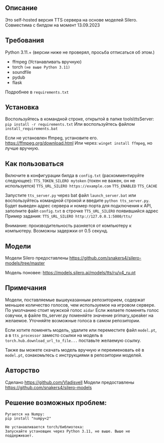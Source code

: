 ## Описание
Это self-hosted версия TTS сервера на основе моделей Silero. Совместима с билдом на момент 13.09.2023

## Требования

Python 3.11.+ (версии ниже не проверял, просьба отписаться об этом.)

- ffmpeg (Устанавливать вручную)
- torch `(не выше Python 3.11)`
- soundfile
- pydub
- flask

Подробнее в `requirements.txt`

## Установка

Воспользуйтесь в командной строке, открытой в папке tools\ttsServer: `pip install -r requirements.txt`
Или воспользуйтесь файлом `install_requirements.bat`

Если не установлен ffmpeg, установите его. https://ffmpeg.org/download.html
Или через: `winget install ffmpeg`, но лучше вручную.


## Как пользоваться

Включите в конфигурации билда в `config.txt` (раскомментируйте следующее):
`TTS_TOKEN_SILERO mytoken` (токен не важен, он не используется)
`TTS_URL_SILERO https://example.com`
`TTS_ENABLED`
`TTS_CACHE` 

Запустите `tts_server.py` через bat файл `launch_server.bat` или воспользуйтесь командной строкой и введите `python tts_server.py`.
Будет выведен адрес сервера и номер порта для подключения к API, заполните файл `config.txt` в строчке `TTS_URL_SILERO` появившийся адрес
Пример задания:
`TTS_URL_SILERO http://127.0.0.1:5000/tts/`

Внимание: производительность разняется от компьютеру к компьютеру. Возможны задержки от 0.5 секунд.




## Модели

Модели Silero предоставлены https://github.com/snakers4/silero-models/tree/master

Модель поновее:
https://models.silero.ai/models/tts/ru/v4_ru.pt

## Примечания

Модели, поставляемые вышеуказанным репозиторием, содержат меньшее количество голосов, чем используемое на игровом сервере.
По умолчанию стоит мужской голос `aidar`
Если желаете поменять голос озвучки, в файле tts_server.py поменяйте значение primary_speaker на желаемое.
Уточняйте возможные голоса в самом репозитории.

Если хотите поменять модель, удалите или переместите файл `model.pt`, а в `tts_processor` заместо ссылки на модель в `torch.hub.download_url_to_file...`
поставьте желаемую ссылку.

Также вы можете скачать модель вручную и переименовать её в `model.pt`, ознакомьтесь с инструкциями в репозитории моделей.


## Авторство

Сделано https://github.com/Vladisvell
Модели предоставлены https://github.com/snakers4/silero-models



## Решение возможных проблем:
```
Ругается на Numpy:
pip install "numpy<2"

Не устанавливается torch/библиотека:
Запускайте установщик через Python 3.11, не выше. Выше не поддерживает.
```